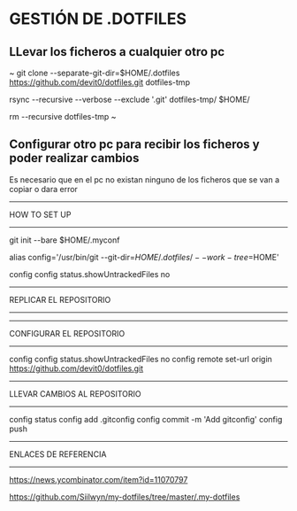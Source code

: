 # GESTIÓN DE .DOTFILES

## LLevar los ficheros a cualquier otro pc

~
git clone --separate-git-dir=$HOME/.dotfiles https://github.com/devit0/dotfiles.git dotfiles-tmp

rsync --recursive --verbose --exclude '.git' dotfiles-tmp/ $HOME/

rm --recursive dotfiles-tmp
~

## Configurar otro pc para recibir los ficheros y poder realizar cambios

Es necesario que en el pc no existan ninguno de los ficheros que se van a copiar o dara error


*********************
HOW TO SET UP
*********************
git init --bare $HOME/.myconf

alias config='/usr/bin/git --git-dir=$HOME/.dotfiles/ --work-tree=$HOME'

config config status.showUntrackedFiles no

*********************
REPLICAR EL REPOSITORIO
*********************


*********************
CONFIGURAR EL REPOSITORIO
*********************

config config status.showUntrackedFiles no
config remote set-url origin https://github.com/devit0/dotfiles.git 

*********************
LLEVAR CAMBIOS AL REPOSITORIO
*********************
config status
config add .gitconfig
config commit -m 'Add gitconfig'
config push

*********************
ENLACES DE REFERENCIA
*********************
https://news.ycombinator.com/item?id=11070797

https://github.com/Siilwyn/my-dotfiles/tree/master/.my-dotfiles
